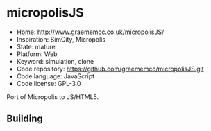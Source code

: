 # micropolisJS

- Home: http://www.graememcc.co.uk/micropolisJS/
- Inspiration: SimCity, Micropolis
- State: mature
- Platform: Web
- Keyword: simulation, clone
- Code repository: https://github.com/graememcc/micropolisJS.git
- Code language: JavaScript
- Code license: GPL-3.0

Port of Micropolis to JS/HTML5.

## Building
